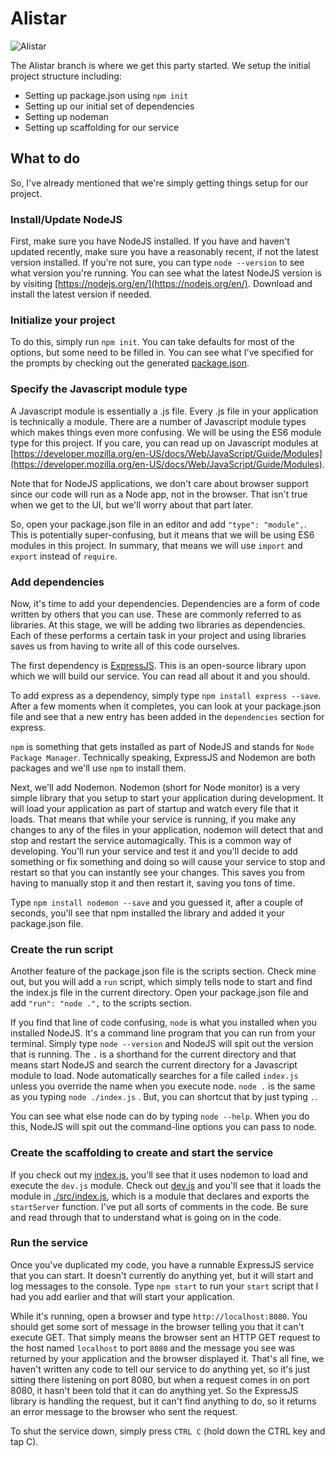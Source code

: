 # Alistar
![Alistar](http://ddragon.leagueoflegends.com/cdn/12.5.1/img/champion/Alistar.png)

The Alistar branch is where we get this party started. We setup the initial project structure including:

* Setting up package.json using ```npm init```
* Setting up our initial set of dependencies
* Setting up nodeman
* Setting up scaffolding for our service

## What to do
So, I've already mentioned that we're simply getting things setup for our project.

### Install/Update NodeJS
First, make sure you have NodeJS installed. If you have and haven't updated recently,
make sure you have a reasonably recent, if not the latest version installed. If you're not sure,
you can type ```node --version``` to see what version you're running. You can see
what the latest NodeJS version is by visiting [https://nodejs.org/en/](https://nodejs.org/en/).
Download and install the latest version if needed.

### Initialize your project
To do this, simply run ```npm init```. You can take defaults for most of the options,
but some need to be filled in. You can see what I've specified for the prompts by
checking out the generated [package.json](../package.json).

### Specify the Javascript module type
A Javascript module is essentially a .js file. Every .js file in your application is
technically a module. There are a number of Javascript module types which makes things
even more confusing. We will be using the ES6 module type for this project. If you
care, you can read up on Javascript modules at [https://developer.mozilla.org/en-US/docs/Web/JavaScript/Guide/Modules](https://developer.mozilla.org/en-US/docs/Web/JavaScript/Guide/Modules).

Note that for NodeJS applications, we don't care about browser support since our code
will run as a Node app, not in the browser. That isn't true when we get to the UI, but we'll
worry about that part later.

So, open your package.json file in an editor and add ```"type": "module",```. This is
potentially super-confusing, but it means that we will be using ES6 modules in this project.
In summary, that means we will use ```import``` and ```export``` instead of ```require```.

### Add dependencies
Now, it's time to add your dependencies. Dependencies are a form of code written by others
that you can use. These are commonly referred to as libraries. At this stage, we will be adding
two libraries as dependencies. Each of these performs a certain task in your project and using libraries
saves us from having to write all of this code ourselves.

The first dependency is [ExpressJS](https://expressjs.com). This is an open-source library upon
which we will build our service. You can read all about it and you should.

To add express as a dependency, simply type ```npm install express --save```. After a few moments
when it completes, you can look at your package.json file and see that a new entry has been
added in the ```dependencies``` section for express.

```npm``` is something that gets installed as part of NodeJS and stands for ```Node Package Manager```. 
Technically speaking, ExpressJS and Nodemon are both packages and we'll use ```npm``` to install them. 

Next, we'll add Nodemon. Nodemon (short for Node monitor) is a very simple library that you
setup to start your application during development. It will load your application as part
of startup and watch every file that it loads. That means that while your service is running,
if you make any changes to any of the files in your application, nodemon will detect that
and stop and restart the service automagically. This is a common way of developing. You'll
run your service and test it and you'll decide to add something or fix something and doing so
will cause your service to stop and restart so that you can instantly see your changes. This saves
you from having to manually stop it and then restart it, saving you tons of time.

Type ```npm install nodemon --save``` and you guessed it, after a couple of seconds, you'll
see that npm installed the library and added it your package.json file.

### Create the run script
Another feature of the package.json file is the scripts section. Check mine out, but you will
add a ```run``` script, which simply tells node to start and find the index.js file in the current
directory. Open your package.json file and add ```"run": "node .",``` to the scripts section.

If you find that line of code confusing, ```node``` is what you installed when you installed NodeJS.
It's a command line program that you can run from your terminal. Simply type ```node --version``` and
NodeJS will spit out the version that is running. The ```.``` is a shorthand for the current directory
and that means start NodeJS and search the current directory for a Javascript module to load. Node
automatically searches for a file called ```index.js``` unless you override the name when you 
execute node. ```node .``` is the same as you typing ```node ./index.js``` . But, you can
shortcut that by just typing ```.```.

You can see what else node can do by typing ```node --help```. When you do this, NodeJS will
spit out the command-line options you can pass to node.

### Create the scaffolding to create and start the service
If you check out my [index.js](./index.js), you'll see that it uses nodemon to load and
execute the ```dev.js``` module. Check out [dev.js](./dev.js) and you'll see that it loads
the module in [./src/index.js](./src/index.js), which is a module that declares and exports
the ```startServer``` function. I've put all sorts of comments in the code. Be sure and read
through that to understand what is going on in the code.

### Run the service
Once you've duplicated my code, you have a runnable ExpressJS service that you can start. It doesn't
currently do anything yet, but it will start and log messages to the console. Type ```npm start``` to
run your ```start``` script that I had you add earlier and that will start your application.

While it's running, open a browser and type ```http://localhost:8080```. You should get some sort
of message in the browser telling you that it can't execute GET. That simply means the browser sent
an HTTP GET request to the host named ```localhost``` to port ```8080``` and the message
you see was returned by your application and the browser displayed it. That's all fine, we 
haven't written any code to tell our service to do anything yet, so it's just sitting there
listening on port 8080, but when a request comes in on port 8080, it hasn't been told that it
can do anything yet. So the ExpressJS library is handling the request, but it can't find anything
to do, so it returns an error message to the browser who sent the request.

To shut the service down, simply press ```CTRL C``` (hold down the CTRL key and tap C).

